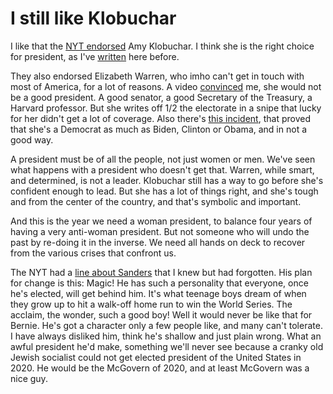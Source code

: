 # I still like Klobuchar
I like that the <a href="https://www.nytimes.com/interactive/2020/01/19/opinion/amy-klobuchar-elizabeth-warren-nytimes-endorsement.html">NYT endorsed</a> Amy Klobuchar. I think she is the right choice for president, as I've <a href="http://scripting.com/2018/11/23/205133.html">written</a> here before. 

They also endorsed Elizabeth Warren, who imho can't get in touch with most of America, for a lot of reasons. A video <a href="http://scripting.com/2019/11/05/212459.html">convinced</a> me, she would not be a good president. A good senator, a good Secretary of the Treasury, a Harvard professor. But she writes off 1/2 the electorate in a snipe that lucky for her didn't get a lot of coverage. Also there's <a href="http://scripting.com/liveblog/users/davewiner/2016/02/18/1034.html">this incident</a>, that proved that she's a Democrat as much as Biden, Clinton or Obama, and in not a good way. 

A president must be of all the people, not just women or men. We've seen what happens with a president who doesn't get that. Warren, while smart, and determined, is not a leader. Klobuchar still has a way to go before she's confident enough to lead. But she has a lot of things right, and she's tough and from the center of the country, and that's symbolic and important. 

And this is the year we need a woman president, to balance four years of having a very anti-woman president. But not someone who will undo the past by re-doing it in the inverse. We need all hands on deck to recover from the various crises that confront us. 

The NYT had a <a href="http://scripting.com/images/2020/01/20/nytOnSanders.png">line about Sanders</a> that I knew but had forgotten. His plan for change is this: Magic! He has such a personality that everyone, once he's elected, will get behind him. It's what teenage boys dream of when they grow up to hit a walk-off home run to win the World Series. The acclaim, the wonder, such a good boy! Well it would never be like that for Bernie. He's got a character only a few people like, and many can't tolerate. I have always disliked him, think he's shallow and just plain wrong. What an awful president he'd make, something we'll never see because a cranky old Jewish socialist could not get elected president of the United States in 2020. He would be the McGovern of 2020, and at least McGovern was a nice guy.

